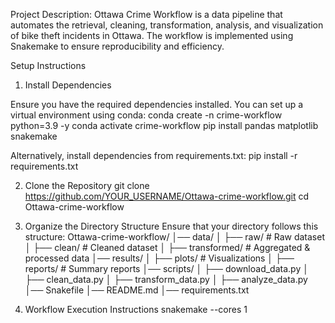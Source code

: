 Project Description:
Ottawa Crime Workflow is a data pipeline that automates the retrieval, cleaning, transformation, analysis, and visualization of bike theft incidents in Ottawa.
The workflow is implemented using Snakemake to ensure reproducibility and efficiency.

Setup Instructions

1. Install Dependencies

Ensure you have the required dependencies installed. You can set up a virtual environment using conda:
conda create -n crime-workflow python=3.9 -y
conda activate crime-workflow
pip install pandas matplotlib snakemake

Alternatively, install dependencies from requirements.txt:
pip install -r requirements.txt

2. Clone the Repository
git clone https://github.com/YOUR_USERNAME/Ottawa-crime-workflow.git
cd Ottawa-crime-workflow

3. Organize the Directory Structure
Ensure that your directory follows this structure:
Ottawa-crime-workflow/
│── data/
│   ├── raw/              # Raw dataset
│   ├── clean/            # Cleaned dataset
│   ├── transformed/      # Aggregated & processed data
│── results/
│   ├── plots/            # Visualizations
│   ├── reports/          # Summary reports
│── scripts/
│   ├── download_data.py
│   ├── clean_data.py
│   ├── transform_data.py
│   ├── analyze_data.py
│── Snakefile
│── README.md
│── requirements.txt

4. Workflow Execution Instructions
snakemake --cores 1

